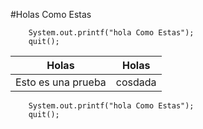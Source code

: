 #Holas Como Estas

~~~
    System.out.printf("hola Como Estas");
    quit();
~~~

|Holas   | Holas  |
|---|---|
| Esto es una prueba   | cosdada   |


~~~
    System.out.printf("hola Como Estas");
    quit();

~~~